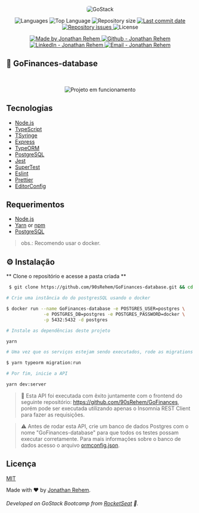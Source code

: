 <p align="center">
    <img alt="GoStack" src="https://storage.googleapis.com/golden-wind/bootcamp-gostack/header-desafios-new.png" style="border-radius:5px;"/>
</p>

<p align="center">
  <img alt="Languages" src="https://img.shields.io/github/languages/count/90sRehem/GoFinances-database-relations">
  <img alt="Top Language" src="https://img.shields.io/github/languages/top/90sRehem/GoFinances-database-relations">
  <img alt="Repository size" src="https://img.shields.io/github/repo-size/90sRehem/GoFinances-database-relations">
  <a href="https://github.com/90sRehem/GoFinances-database-relations/commits/master">
    <img alt="Last commit date" src="https://img.shields.io/github/last-commit/90sRehem/GoFinances-database-relations">
  </a>
   <a href="https://github.com/90sRehem/GoFinances-database-relations/issues">
    <img alt="Repository issues" src="https://img.shields.io/github/issues/90sRehem/GoFinances-database-relations">
  </a>
  <img alt="License" src="https://img.shields.io/github/license/90sRehem/GoFinances-database-relations">
</p>

<p align="center">

  <a href="https://www.linkedin.com/in/jonathan-rehem-7101171a5/" target="_blank">
    <img alt="Made by Jonathan Rehem" src="https://img.shields.io/badge/made%20by-Jonathan_Rehem-informational">
  </a>
  <a href="https://github.com/90sRehem" target="_blank" >
    <img alt="Github - Jonathan Rehem" src="https://img.shields.io/badge/Github--%23F8952D?style=social&logo=github">
  </a>
  <a href="https://www.linkedin.com/in/jonathan-rehem-7101171a5/" target="_blank" >
    <img alt="LinkedIn - Jonathan Rehem" src="https://img.shields.io/badge/Linkedin--%23F8952D?style=social&logo=linkedin">
  </a>
  <a href="mailto:jonathan.de.oliveira@live.com" target="_blank" >
    <img alt="Email - Jonathan Rehem" src="https://img.shields.io/badge/Email--%23F8952D?style=social&logo=gmail">
  </a>
</p>

## :rocket: GoFinances-database

<br />
<p align="center">
<img alt="Projeto em funcionamento" src="https://media.giphy.com/media/ic7xxUn6cHB3fJKqEO/giphy.gif">
</p>

## Tecnologias
- [Node.js](https://nodejs.org/en/)
- [TypeScript](https://www.typescriptlang.org/)
- [TSyringe](https://github.com/Microsoft/tsyringe#readme)
- [Express](https://expressjs.com/pt-br/)
- [TypeORM](https://typeorm.io/#/)
- [PostgreSQL](https://www.postgresql.org/)
- [Jest](https://jestjs.io/)
- [SuperTest](https://github.com/visionmedia/supertest)
- [Eslint](https://eslint.org/)
- [Prettier](https://prettier.io/)
- [EditorConfig](https://editorconfig.org/)

## Requerimentos
- [Node.js](https://nodejs.org/en/)
- [Yarn](https://classic.yarnpkg.com/) or [npm](https://www.npmjs.com/)
- [PostgreSQL](https://www.postgresql.org/)

> obs.: Recomendo usar o docker.

## ⚙️ Instalação

** Clone o repositório e acesse a pasta criada **

```Bash
 $ git clone https://github.com/90sRehem/GoFinances-database.git && cd GoFinances-database
```

```Bash
# Crie uma instância do do postgresSQL usando o docker

$ docker run --name GoFinances-database -e POSTGRES_USER=postgres \
              -e POSTGRES_DB=postgres -e POSTGRES_PASSWORD=docker \
              -p 5432:5432 -d postgres
```

```Bash
# Instale as dependências deste projeto

yarn

```

```Bash
# Uma vez que os serviços estejam sendo executados, rode as migrations

$ yarn typeorm migration:run

# Por fim, inicie a API

yarn dev:server
```

> 🚧 Esta API foi executada com êxito juntamente com o frontend do seguinte repositório: https://github.com/90sRehem/GoFinances, porém pode ser executada utilizando apenas o Insomnia REST Client para fazer as requisições.

> ⚠️ Antes de rodar esta API, crie um banco de dados Postgres com o nome "GoFinances-database" para que todos os testes possam executar corretamente. Para mais informações sobre o banco de dados acesso o arquivo [ormconfig.json](ormconfig.json).

## Licença
[MIT](./LICENSE)

Made with :heart: by <a href="https://www.linkedin.com/in/jonathan-rehem-7101171a5/" target="blank">Jonathan Rehem</a>.
###### Developed on GoStack Bootcamp from [RocketSeat](https://rocketseat.com.br) :rocket:.
